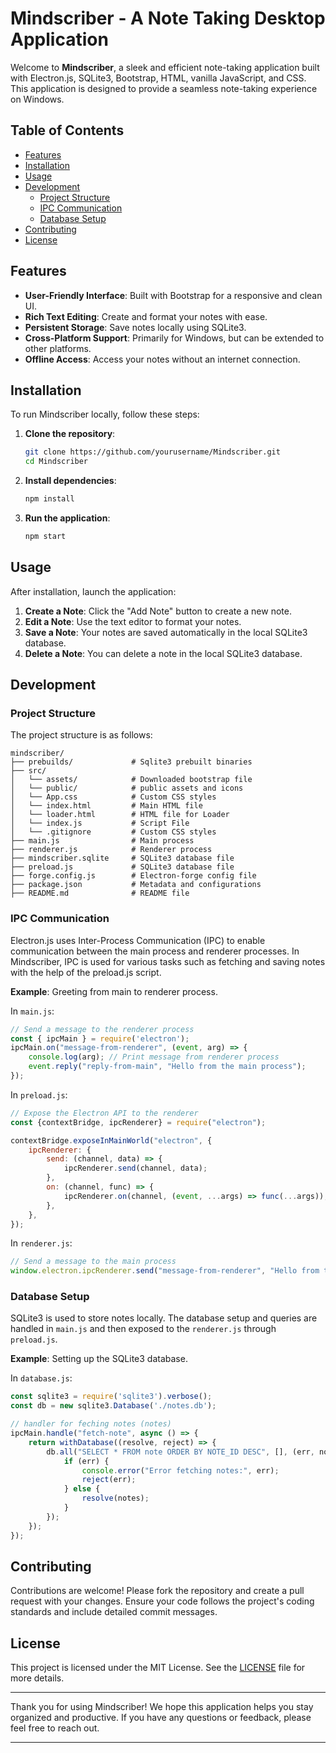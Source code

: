 # Mindscriber - A Note Taking Desktop Application

Welcome to **Mindscriber**, a sleek and efficient note-taking application built with Electron.js, SQLite3, Bootstrap, HTML, vanilla JavaScript, and CSS. This application is designed to provide a seamless note-taking experience on Windows.

## Table of Contents

-   [Features](#features)
-   [Installation](#installation)
-   [Usage](#usage)
-   [Development](#development)
    -   [Project Structure](#project-structure)
    -   [IPC Communication](#ipc-communication)
    -   [Database Setup](#database-setup)
-   [Contributing](#contributing)
-   [License](#license)

## Features

-   **User-Friendly Interface**: Built with Bootstrap for a responsive and clean UI.
-   **Rich Text Editing**: Create and format your notes with ease.
-   **Persistent Storage**: Save notes locally using SQLite3.
-   **Cross-Platform Support**: Primarily for Windows, but can be extended to other platforms.
-   **Offline Access**: Access your notes without an internet connection.

## Installation

To run Mindscriber locally, follow these steps:

1. **Clone the repository**:

    ```bash
    git clone https://github.com/yourusername/Mindscriber.git
    cd Mindscriber
    ```

2. **Install dependencies**:

    ```bash
    npm install
    ```

3. **Run the application**:
    ```bash
    npm start
    ```

## Usage

After installation, launch the application:

1. **Create a Note**: Click the "Add Note" button to create a new note.
2. **Edit a Note**: Use the text editor to format your notes.
3. **Save a Note**: Your notes are saved automatically in the local SQLite3 database.
4. **Delete a Note**: You can delete a note in the local SQLite3 database.

## Development

### Project Structure

The project structure is as follows:

```
mindscriber/
├── prebuilds/             # Sqlite3 prebuilt binaries
├── src/
│   └── assets/            # Downloaded bootstrap file
│   └── public/            # public assets and icons
│   └── App.css            # Custom CSS styles
│   └── index.html         # Main HTML file
│   └── loader.html        # HTML file for Loader
│   └── index.js           # Script File
│   └── .gitignore         # Custom CSS styles
├── main.js                # Main process
├── renderer.js            # Renderer process
├── mindscriber.sqlite     # SQLite3 database file
├── preload.js             # SQLite3 database file
├── forge.config.js        # Electron-forge config file
├── package.json           # Metadata and configurations
├── README.md              # README file

```

### IPC Communication

Electron.js uses Inter-Process Communication (IPC) to enable communication between the main process and renderer processes. In Mindscriber, IPC is used for various tasks such as fetching and saving notes with the help of the preload.js script.

**Example**: Greeting from main to renderer process.

In `main.js`:

```javascript
// Send a message to the renderer process
const { ipcMain } = require('electron');
ipcMain.on("message-from-renderer", (event, arg) => {
	console.log(arg); // Print message from renderer process
	event.reply("reply-from-main", "Hello from the main process");
});

```

In `preload.js`:

```javascript
// Expose the Electron API to the renderer
const {contextBridge, ipcRenderer} = require("electron");

contextBridge.exposeInMainWorld("electron", {
	ipcRenderer: {
		send: (channel, data) => {
			ipcRenderer.send(channel, data);
		},
		on: (channel, func) => {
			ipcRenderer.on(channel, (event, ...args) => func(...args));
		},
	},
});

```

In `renderer.js`:

```javascript
// Send a message to the main process
window.electron.ipcRenderer.send("message-from-renderer", "Hello from the renderer process");
```

### Database Setup

SQLite3 is used to store notes locally. The database setup and queries are handled in `main.js` and then exposed to the `renderer.js` through `preload.js`.

**Example**: Setting up the SQLite3 database.

In `database.js`:

```javascript
const sqlite3 = require('sqlite3').verbose();
const db = new sqlite3.Database('./notes.db');

// handler for feching notes (notes)
ipcMain.handle("fetch-note", async () => {
	return withDatabase((resolve, reject) => {
		db.all("SELECT * FROM note ORDER BY NOTE_ID DESC", [], (err, notes) => {
			if (err) {
				console.error("Error fetching notes:", err);
				reject(err);
			} else {
				resolve(notes);
			}
		});
	});
});
```

## Contributing

Contributions are welcome! Please fork the repository and create a pull request with your changes. Ensure your code follows the project's coding standards and include detailed commit messages.

## License

This project is licensed under the MIT License. See the [LICENSE](LICENSE) file for more details.

---

Thank you for using Mindscriber! We hope this application helps you stay organized and productive. If you have any questions or feedback, please feel free to reach out.

---
